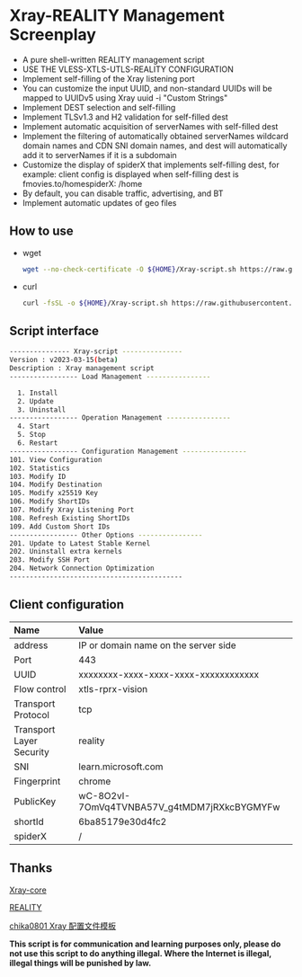 # Xray-REALITY Management Screenplay

* A pure shell-written REALITY management script
* USE THE VLESS-XTLS-UTLS-REALITY CONFIGURATION
* Implement self-filling of the Xray listening port
* You can customize the input UUID, and non-standard UUIDs will be mapped to UUIDv5 using Xray uuid -i "Custom Strings"
* Implement DEST selection and self-filling
* Implement TLSv1.3 and H2 validation for self-filled dest
* Implement automatic acquisition of serverNames with self-filled dest
* Implement the filtering of automatically obtained serverNames wildcard domain names and CDN SNI domain names, and dest will automatically add it to serverNames if it is a subdomain
* Customize the display of spiderX that implements self-filling dest, for example: client config is displayed when self-filling dest is fmovies.to/homespiderX: /home
* By default, you can disable traffic, advertising, and BT
* Implement automatic updates of geo files


## How to use

* wget

  ```sh
  wget --no-check-certificate -O ${HOME}/Xray-script.sh https://raw.githubusercontent.com/zxcvos/Xray-script/main/reality.sh && bash ${HOME}/Xray-script.sh
  ```

* curl

  ```sh
  curl -fsSL -o ${HOME}/Xray-script.sh https://raw.githubusercontent.com/zxcvos/Xray-script/main/reality.sh && bash ${HOME}/Xray-script.sh
  ```

## Script interface

```sh
--------------- Xray-script ---------------
Version : v2023-03-15(beta)
Description : Xray management script
----------------- Load Management ----------------

  1. Install
  2. Update
  3. Uninstall
----------------- Operation Management ----------------
  4. Start
  5. Stop
  6. Restart
----------------- Configuration Management ----------------
101. View Configuration
102. Statistics
103. Modify ID
104. Modify Destination
105. Modify x25519 Key
106. Modify ShortIDs
107. Modify Xray Listening Port
108. Refresh Existing ShortIDs
109. Add Custom Short IDs
----------------- Other Options ----------------
201. Update to Latest Stable Kernel
202. Uninstall extra kernels
203. Modify SSH Port
204. Network Connection Optimization
-------------------------------------------
```

## Client configuration

| Name | Value |
| :--- | :--- |
| address | IP or domain name on the server side |
| Port | 443 |
| UUID | xxxxxxxx-xxxx-xxxx-xxxx-xxxxxxxxxxxx |
| Flow control | xtls-rprx-vision |
| Transport Protocol | tcp |
| Transport Layer Security	 | reality |
| SNI | learn.microsoft.com |
| Fingerprint | chrome |
| PublicKey | wC-8O2vI-7OmVq4TVNBA57V_g4tMDM7jRXkcBYGMYFw |
| shortId | 6ba85179e30d4fc2 |
| spiderX | / |

## Thanks

[Xray-core][Xray-core]

[REALITY][REALITY]

[chika0801 Xray 配置文件模板][chika0801-Xray-examples]

[Xray-core]: https://github.com/XTLS/Xray-core (THE NEXT FUTURE)
[REALITY]: https://github.com/XTLS/REALITY (THE NEXT FUTURE)
[chika0801-Xray-examples]: https://github.com/chika0801/Xray-examples (chika0801 Xray 配置文件模板)

**This script is for communication and learning purposes only, please do not use this script to do anything illegal. Where the Internet is illegal, illegal things will be punished by law.**
